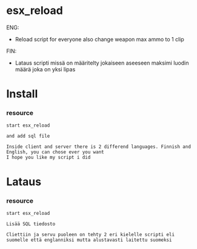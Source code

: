 # esx_reload

ENG:
- Reload script for everyone also change weapon max ammo to 1 clip

FIN:
- Lataus scripti missä on määritelty jokaiseen aseeseen maksimi luodin määrä joka on yksi lipas

Install
==================
### resource
```
start esx_reload

and add sql file

Inside client and server there is 2 differend languages. Finnish and English, you can chose ever you want
I hope you like my script i did
```

Lataus
==================
### resource
```
start esx_reload

Lisää SQL tiedosto

Cliettiin ja servu puoleen on tehty 2 eri kielelle scripti eli suomelle että englanniksi mutta alustavasti laitettu suomeksi
```
